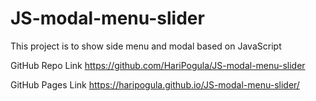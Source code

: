 # JS-modal-menu-slider

This project is to show side menu and modal based on JavaScript

GitHub Repo Link
https://github.com/HariPogula/JS-modal-menu-slider

GitHub Pages Link
https://haripogula.github.io/JS-modal-menu-slider/
